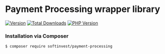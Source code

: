 # Payment Processing wrapper library

[![Version](http://img.shields.io/packagist/v/softinvest/payment-processing.svg?style=flat)](https://packagist.org/packages/softinvest/payment-processing)
[![Total Downloads](https://poser.pugx.org/softinvest/payment-processing/downloads?format=flat-square)](https://packagist.org/packages/softinvest/payment-processing)
[![PHP Version](http://img.shields.io/badge/php-7.4+-ff69b4.svg)](https://packagist.org/packages/softinvest/payment-processing)


### Installation via Composer

``` bash
$ composer require softinvest/payment-processing
```
